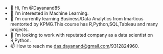 - 👋 Hi, I’m @Dayanand85
- 👀 I’m interested in Machine Learning.
- 🌱 I’m currently learning Business/Data Analytics from Imarticus mentorted by KPMG.This course has R,Python,SQL,Tableau and many projects.
- 💞️ I’m looking to work with reputated company as a data scientist on R,Python.
- 📫 How to reach me das.dayanand@gmail.com/9312824960.

<!---
Dayanand85/Dayanand85 is a ✨ special ✨ repository because its `README.md` (this file) appears on your GitHub profile.
You can click the Preview link to take a look at your changes.
--->

